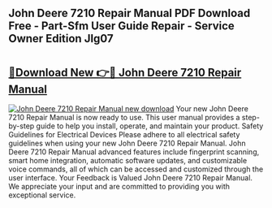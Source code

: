 ## John Deere 7210 Repair Manual PDF Download Free - Part-Sfm User Guide Repair - Service Owner Edition JIg07

# <h2><a href="http://bc89959.oget.top/?id=John+Deere+7210+Repair+Manual">🔗Download New 👉🔴 John Deere 7210 Repair Manual</a></h2>

[![John Deere 7210 Repair Manual new download](https://i.imgur.com/5g1atiW.png)](http://bc89959.oget.top/?id=John+Deere+7210+Repair+Manual)
Your new John Deere 7210 Repair Manual is now ready to use. This user manual provides a step-by-step guide to help you install, operate, and maintain your product. Safety Guidelines for Electrical Devices Please adhere to all electrical safety guidelines when using your new John Deere 7210 Repair Manual. John Deere 7210 Repair Manual advanced features include fingerprint scanning, smart home integration, automatic software updates, and customizable voice commands, all of which can be accessed and customized through the user interface. Your Feedback is Valued John Deere 7210 Repair Manual. We appreciate your input and are committed to providing you with exceptional service.
